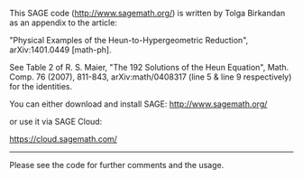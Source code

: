 This SAGE code (http://www.sagemath.org/) is written by Tolga Birkandan as an appendix to the article:

"Physical Examples of the Heun-to-Hypergeometric Reduction", arXiv:1401.0449 [math-ph].

See Table 2 of R. S. Maier, "The 192 Solutions of the Heun Equation", Math. Comp. 76 (2007), 811-843, arXiv:math/0408317 (line 5 & line 9 respectively) for the identities.

You can either download and install SAGE:
http://www.sagemath.org/

or use it via SAGE Cloud:

https://cloud.sagemath.com/

-----------
Please see the code for further comments and the usage.
